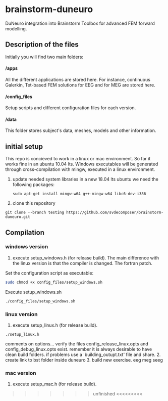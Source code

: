 # brainstorm-duneuro
DuNeuro integration into Brainstorm Toolbox for advanced FEM forward modelling.

## Description of the files
Initially you will find two main folders: 

#### /apps 
All the different applications are stored here. For instance, continuous Galerkin, Tet-based FEM solutions for EEG and for MEG are stored here.

#### /config_files
Setup scripts and different configuration files for each version.

#### /data
This folder stores subject's data, meshes, models and other information.

## initial setup
This repo is concieved to work in a linux or mac environment. So far it works fine in an ubuntu 10.04 lts. Windows executables will be generated through cross-compilation with mingw, executed in a linux environment.

1. update needed system libraries 
   in a new 18.04 lts ubuntu we need the following packages:
   ```
   sudo apt-get install mingw-w64 g++-mingw-w64 libc6-dev-i386
   ```
   
2. clone this repository

```git
git clone --branch testing https://github.com/svdecomposer/brainstorm-duneuro.git
```

## Compilation

### windows version

1. execute setup_windows.h (for release build).
   The main difference with the linux version is that the compiler is changed.
   The fortran patch.

Set the configuration script as executable:
```bash
sudo chmod +x config_files/setup_windows.sh
```

Execute setup_windows.sh

```bash
./config_files/setup_windows.sh
```
### linux version
1. execute setup_linux.h (for release build).
```
./setup_linux.h
```

  comments on options...
  verify the files config_release_linux.opts and config_debug_linux.opts exist.
  remember it is always desirable to have clean build folders.
  if problems use a 'building_outupt.txt' file and share.
2. create link to bst folder inside duneuro
3. build new exercise.
   eeg
   meg
   seeg

### mac version
1. execute setup_mac.h (for release build).




>>>>>>> unfinished <<<<<<<<<


